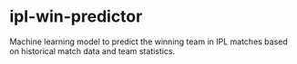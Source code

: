 # ipl-win-predictor
Machine learning model to predict the winning team in IPL matches based on historical match data and team statistics.
